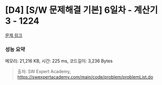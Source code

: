 # [D4] [S/W 문제해결 기본] 6일차 - 계산기3 - 1224 

[문제 링크](https://swexpertacademy.com/main/code/problem/problemDetail.do?contestProbId=AV14tDX6AFgCFAYD) 

### 성능 요약

메모리: 21,216 KB, 시간: 225 ms, 코드길이: 3,236 Bytes



> 출처: SW Expert Academy, https://swexpertacademy.com/main/code/problem/problemList.do